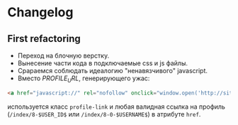 Changelog
=========

## First refactoring

* Переход на блочную верстку.
* Вынесение части кода в подключаемые css и js файлы.
* Срараемся соблюдать идеалогию "ненавязчивого" javascript.
* Вместо $PROFILE_URL$, генерирующего ужас:
```html
<a href="javascript://" rel="nofollow" onclick="window.open('http://site.ru/index/8-1','up1','scrollbars=1,top=0,left=0,resizable=1,width=680,height=350');return false;">Tester</a>
```
используется класс `profile-link` и любая валидная ссылка на профиль (`/index/8-$USER_ID$` или `/index/8-0-$USERNAME$`) в атрибуте `href`.
